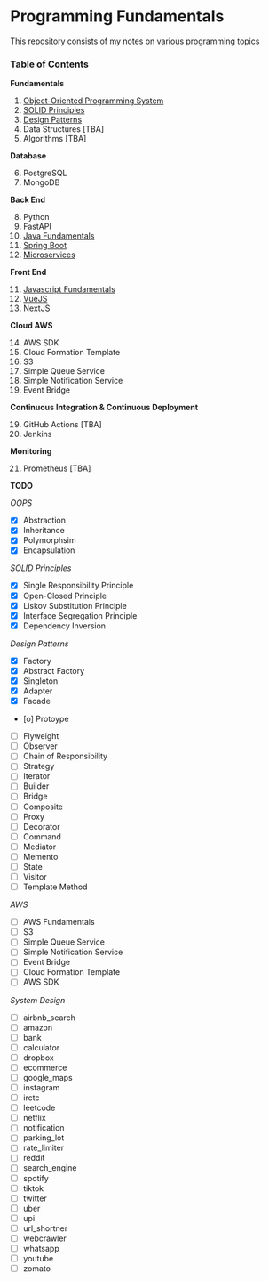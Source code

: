 # Programming Fundamentals

This repository consists of my notes on various programming topics

### Table of Contents

**Fundamentals**

1. [Object-Oriented Programming System](/oops)
2. [SOLID Principles](/solid)
3. [Design Patterns](/design_patterns)
4. Data Structures [TBA]
5. Algorithms [TBA]

**Database**

6. PostgreSQL
7. MongoDB

**Back End**

8. Python
9. FastAPI
10. [Java Fundamentals](/lang/java)
11. [Spring Boot](/backend/springboot)
12. [Microservices](/microservices)

**Front End**

11. [Javascript Fundamentals](/lang/javascript)
12. [VueJS](/frontend/vue)
13. NextJS

**Cloud AWS**

14. AWS SDK
15. Cloud Formation Template
16. S3
16. Simple Queue Service
17. Simple Notification Service
18. Event Bridge

**Continuous Integration & Continuous Deployment**

19. GitHub Actions [TBA]
20. Jenkins

**Monitoring**

21. Prometheus [TBA]

**TODO**

*OOPS*
- [X] Abstraction
- [X] Inheritance
- [X] Polymorphsim
- [X] Encapsulation

*SOLID Principles*
- [X] Single Responsibility Principle
- [X] Open-Closed Principle
- [X] Liskov Substitution Principle
- [X] Interface Segregation Principle
- [X] Dependency Inversion

*Design Patterns*
- [X] Factory
- [X] Abstract Factory
- [X] Singleton
- [X] Adapter
- [X] Facade
- [o] Protoype
- [ ] Flyweight
- [ ] Observer
- [ ] Chain of Responsibility
- [ ] Strategy
- [ ] Iterator
- [ ] Builder
- [ ] Bridge
- [ ] Composite
- [ ] Proxy
- [ ] Decorator
- [ ] Command
- [ ] Mediator
- [ ] Memento
- [ ] State
- [ ] Visitor
- [ ] Template Method

*AWS*
- [ ] AWS Fundamentals 
- [ ] S3
- [ ] Simple Queue Service
- [ ] Simple Notification Service
- [ ] Event Bridge
- [ ] Cloud Formation Template
- [ ] AWS SDK

*System Design*

- [ ] airbnb_search
- [ ] amazon
- [ ] bank
- [ ] calculator
- [ ] dropbox
- [ ] ecommerce
- [ ] google_maps
- [ ] instagram
- [ ] irctc
- [ ] leetcode
- [ ] netflix
- [ ] notification
- [ ] parking_lot
- [ ] rate_limiter
- [ ] reddit
- [ ] search_engine
- [ ] spotify
- [ ] tiktok
- [ ] twitter
- [ ] uber
- [ ] upi
- [ ] url_shortner
- [ ] webcrawler
- [ ] whatsapp
- [ ] youtube
- [ ] zomato
